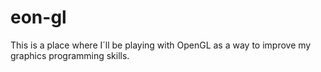 # eon-gl
This is a place where I´ll be playing with OpenGL as a way to improve my graphics programming skills.
